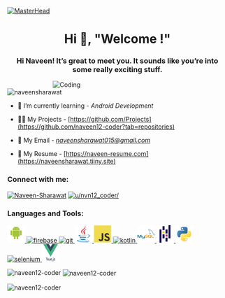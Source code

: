 [![MasterHead](https://d33kc2wwsvguti.cloudfront.net/k1ofuo%2Fpreview%2F59945748%2Fmain_large.gif?response-content-disposition=inline%3Bfilename%3D%22main_large.gif%22%3B&response-content-type=image%2Fgif&Expires=1723141699&Signature=AmE6cLD~ezRuJkuo33dfvG8VYtaAi4mwiryr75iuFWAqeXw0iWdOKU8M-7Ju7-wMoTKPvSZiWhre5oIoW2Td7pScjgHwbdpyC~VoBCS2szAZQRxgFNkqpTIzyXHybxxi1vSgSilcx7isXeYypjBk4nlCVZS3BMc2aanN3mPhA-o3ryZHa~Bn7X6W96XF66L1ChMXx9R31aKirRpRA6QU84aokc-FkQ32LvQyPyKnCr5w0JOcCg64CmFG85pP4miH7OU~GFShWmHiwB~P7j0UsHsglTG7ViE1pORQwq5Zgr2anrS9vZlUTRirWpusJ4HXiFOkFqvUC5s5346-gdM75w__&Key-Pair-Id=APKAJT5WQLLEOADKLHBQ)](https://rishavchanda.io)
<h1 align="center">Hi 👋, "Welcome !"</h1>
<h3 align="center">Hi Naveen! It’s great to meet you. It sounds like you’re into some really exciting stuff. </h3>
<img align="right" alt="Coding" width="400" src="https://cdn.dribbble.com/users/5690231/screenshots/16191500/media/4fbd0ec22f13a3521bb37cc5fe8b1cb3.gif">

<p align="left"> <img src="https://komarev.com/ghpvc/?username=naveen12-coder&label=Profile%20views&color=0e75b6&style=flat" alt="naveensharawat" /> </p>

- 📗 I’m currently learning - *Android Development*

- 👨‍💻 My Projects - [https://github.com/Projects](https://github.com/naveen12-coder?tab=repositories)

- 📧 My Email - *naveensharawat015@gmail.com*

- 📄 My Resume - [https://naveen-resume.com](https://naveensharawat.tiiny.site)

<h3 align="left">Connect with me:</h3>
<p align="left">
<a href="https://www.linkedin.com/in/naveen-sharawat-1316b5318/" target="blank"><img align="center" src="https://raw.githubusercontent.com/rahuldkjain/github-profile-readme-generator/master/src/images/icons/Social/linked-in-alt.svg" alt="Naveen-Sharawat" height="30" width="40" /></a>
<a href="https://leetcode.com/u/nvn12_coder/" target="blank"><img align="center" src="https://raw.githubusercontent.com/rahuldkjain/github-profile-readme-generator/master/src/images/icons/Social/leet-code.svg" alt="u/nvn12_coder/" height="30" width="40" /></a>
</p>

<h3 align="left">Languages and Tools:</h3>
<p align="left"> <a href="https://developer.android.com" target="_blank" rel="noreferrer"> <img src="https://raw.githubusercontent.com/devicons/devicon/master/icons/android/android-original-wordmark.svg" alt="android" width="40" height="40"/> </a> <a href="https://firebase.google.com/" target="_blank" rel="noreferrer"> <img src="https://www.vectorlogo.zone/logos/firebase/firebase-icon.svg" alt="firebase" width="40" height="40"/> </a> <a href="https://git-scm.com/" target="_blank" rel="noreferrer"> <img src="https://www.vectorlogo.zone/logos/git-scm/git-scm-icon.svg" alt="git" width="40" height="40"/> </a> <a href="https://www.java.com" target="_blank" rel="noreferrer"> <img src="https://raw.githubusercontent.com/devicons/devicon/master/icons/java/java-original.svg" alt="java" width="40" height="40"/> </a> <a href="https://developer.mozilla.org/en-US/docs/Web/JavaScript" target="_blank" rel="noreferrer"> <img src="https://raw.githubusercontent.com/devicons/devicon/master/icons/javascript/javascript-original.svg" alt="javascript" width="40" height="40"/> </a> <a href="https://kotlinlang.org" target="_blank" rel="noreferrer"> <img src="https://www.vectorlogo.zone/logos/kotlinlang/kotlinlang-icon.svg" alt="kotlin" width="40" height="40"/> </a> <a href="https://www.mysql.com/" target="_blank" rel="noreferrer"> <img src="https://raw.githubusercontent.com/devicons/devicon/master/icons/mysql/mysql-original-wordmark.svg" alt="mysql" width="40" height="40"/> </a> <a href="https://pandas.pydata.org/" target="_blank" rel="noreferrer"> <img src="https://raw.githubusercontent.com/devicons/devicon/2ae2a900d2f041da66e950e4d48052658d850630/icons/pandas/pandas-original.svg" alt="pandas" width="40" height="40"/> </a> <a href="https://www.python.org" target="_blank" rel="noreferrer"> <img src="https://raw.githubusercontent.com/devicons/devicon/master/icons/python/python-original.svg" alt="python" width="40" height="40"/> </a> <a href="https://www.selenium.dev" target="_blank" rel="noreferrer"> <img src="https://raw.githubusercontent.com/detain/svg-logos/780f25886640cef088af994181646db2f6b1a3f8/svg/selenium-logo.svg" alt="selenium" width="40" height="40"/> </a> <a href="https://vuejs.org/" target="_blank" rel="noreferrer"> <img src="https://raw.githubusercontent.com/devicons/devicon/master/icons/vuejs/vuejs-original-wordmark.svg" alt="vuejs" width="40" height="40"/> </a> </p>

<p><img align="left" src="https://github-readme-stats.vercel.app/api/top-langs?username=naveen12-coder&show_icons=true&locale=en&layout=compact" alt="naveen12-coder" /></p>

<p>&nbsp;<img align="center" src="https://github-readme-stats.vercel.app/api?username=naveen12-coder&show_icons=true&locale=en" alt="naveen12-coder" /></p>

<p><img align="center" src="https://github-readme-streak-stats.herokuapp.com/?user=naveen12-coder&" alt="naveen12-coder" /></p>
